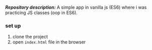 ***Repository description:*** A simple app in vanilla js (ES6) where i was practicing JS classes (oop in ES6).

### set up
1. clone the project
2. open `index.html` file in the browser
